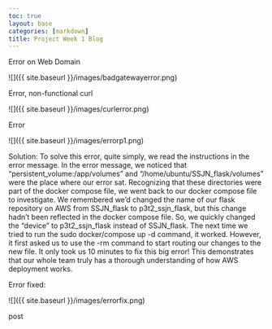 ```yaml
---
toc: true
layout: base
categories: [markdown]
title: Project Week 1 Blog
---
```


Error on Web Domain

![]({{ site.baseurl }}/images/badgatewayerror.png)

Error, non-functional curl

![]({{ site.baseurl }}/images/curlerror.png)

Error

![]({{ site.baseurl }}/images/errorp1.png)

Solution: To solve this error, quite simply, we read the instructions in the error message. In the error message, we noticed that “persistent_volume:/app/volumes” and “/home/ubuntu/SSJN_flask/volumes” were the place where our error sat. Recognizing that these directories were part of the docker compose file, we went back to our docker compose file to investigate. We remembered we’d changed the name of our flask repository on AWS from SSJN_flask to p3t2_ssjn_flask, but this change hadn’t been reflected in the docker compose file. So, we quickly changed the “device” to p3t2_ssjn_flask instead of SSJN_flask. The next time we tried to run the sudo docker/compose up -d command, it worked. However, it first asked us to use the -rm command to start routing our changes to the new file. It only took us 10 minutes to fix this big error! This demonstrates that our whole team truly has a thorough understanding of how AWS deployment works.

Error fixed:

![]({{ site.baseurl }}/images/errorfix.png)

post